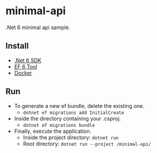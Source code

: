# minimal-api
.Net 6 minimal api sample.

## Install

- [.Net 6 SDK]
- [EF 6 Tool]
- [Docker]

## Run

- To generate a new ef bundle, delete the existing one.
    - `dotnet ef migrations add InitialCreate`
- Inside the directory containing your .csproj.
    - `dotnet ef migrations bundle`
- Finally, execute the application.
    - Inside the project directory: `dotnet run`
    - Root directory: `dotnet run --project /minimal-api/`

<!-- Links -->
[.Net 6 SDK]: https://dotnet.microsoft.com/download/dotnet/6.0
[EF 6 Tool]: https://www.nuget.org/packages/dotnet-ef/
[Docker]: https://docs.docker.com/get-docker